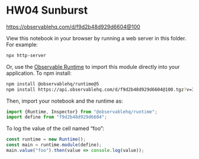 # HW04 Sunburst

https://observablehq.com/d/f9d2b48d929d6604@100

View this notebook in your browser by running a web server in this folder. For
example:

~~~sh
npx http-server
~~~

Or, use the [Observable Runtime](https://github.com/observablehq/runtime) to
import this module directly into your application. To npm install:

~~~sh
npm install @observablehq/runtime@5
npm install https://api.observablehq.com/d/f9d2b48d929d6604@100.tgz?v=3
~~~

Then, import your notebook and the runtime as:

~~~js
import {Runtime, Inspector} from "@observablehq/runtime";
import define from "f9d2b48d929d6604";
~~~

To log the value of the cell named “foo”:

~~~js
const runtime = new Runtime();
const main = runtime.module(define);
main.value("foo").then(value => console.log(value));
~~~
